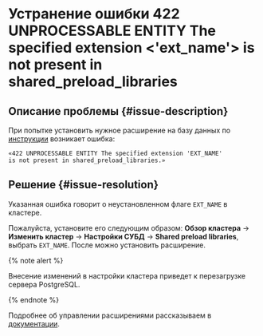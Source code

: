 # Устранение ошибки 422 UNPROCESSABLE ENTITY The specified extension <'ext_name'> is not present in shared_preload_libraries


## Описание проблемы {#issue-description}

При попытке установить нужное расширение на базу данных по [инструкции](../../../managed-postgresql/operations/extensions/cluster-extensions.md) возникает ошибка:
```
«422 UNPROCESSABLE ENTITY The specified extension 'EXT_NAME'
is not present in shared_preload_libraries.»
```

## Решение {#issue-resolution}

Указанная ошибка говорит о неустановленном флаге `EXT_NAME` в кластере.

Пожалуйста, установите его следующим образом: **Обзор кластера** -> **Изменить кластер** -> **Настройки СУБД** -> **Shared preload libraries**, выбрать `EXT_NAME`. После можно установить расширение.

{% note alert %}

Внесение изменений в настройки кластера приведет к перезагрузке сервера PostgreSQL.

{% endnote %}

Подробнее об управлении расширениями рассказываем в [документации](../../../managed-postgresql/operations/extensions/cluster-extensions.md).